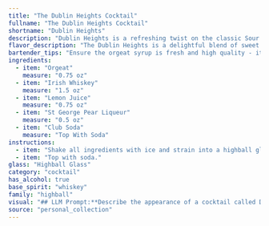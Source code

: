 ```yaml
---
title: "The Dublin Heights Cocktail"
fullname: "The Dublin Heights Cocktail"
shortname: "Dublin Heights"
description: "Dublin Heights is a refreshing twist on the classic Sour family. Its Irish Whiskey base, balanced by tart lemon and sweet orgeat, is elevated by the pear notes of St. George Liqueur.  The addition of club soda creates a light, effervescent finish, reminiscent of a summer day in Dublin. "
flavor_description: "The Dublin Heights is a delightful blend of sweet and tart.  The orgeat syrup provides a nutty, almond-like sweetness that's balanced by the bright acidity of lemon juice.  The Irish whiskey adds a warm, spicy complexity, while the pear liqueur contributes a delicate fruitiness.  A refreshing fizz from the club soda rounds out the experience, making it a truly enjoyable and well-balanced cocktail. "
bartender_tips: "Ensure the orgeat syrup is fresh and high quality - it's the backbone of the cocktail.  Use a good Irish whiskey, and don't skimp on the St. George Pear Liqueur - it adds complexity.  Shake vigorously with ice to chill and dilute properly.  Top with club soda for a light, refreshing finish.  Garnish with a lemon twist and a pear slice for a touch of elegance. "
ingredients:
  - item: "Orgeat"
    measure: "0.75 oz"
  - item: "Irish Whiskey"
    measure: "1.5 oz"
  - item: "Lemon Juice"
    measure: "0.75 oz"
  - item: "St George Pear Liqueur"
    measure: "0.5 oz"
  - item: "Club Soda"
    measure: "Top With Soda"
instructions:
  - item: "Shake all ingredients with ice and strain into a highball glass."
  - item: "Top with soda."
glass: "Highball Glass"
category: "cocktail"
has_alcohol: true
base_spirit: "whiskey"
family: "highball"
visual: "## LLM Prompt:**Describe the appearance of a cocktail called Dublin Heights using the following ingredients:*** **Orgeat:** A viscous, slightly cloudy liquid with a pale yellow-amber hue, reminiscent of honey.* **Irish Whiskey:** A golden amber liquid, often with a slightly reddish tint, displaying a smooth, elegant clarity.* **Lemon Juice:** A clear, bright yellow liquid, sometimes tinged with a subtle green shade.* **St. George Pear Liqueur:** A translucent, light golden liquid with a delicate pear-like sheen.* **Club Soda:** A clear, bubbly liquid that appears like a refreshing, sparkling water.**Consider these aspects in your description:*** **Color:** What is the overall color of the cocktail? Is it vibrant or muted?* **Clarity:** Is the cocktail clear, cloudy, or layered?* **Texture:** Does the cocktail appear smooth, frothy, or layered with different consistencies?* **Garnish:** Imagine a sprig of fresh mint and a thin slice of pear as garnish. How do they contribute to the visual appeal? **Example:**The Dublin Heights appears as a shimmering amber elixir, its golden depths reflecting the pear liqueur's subtle shimmer. A delicate froth, the result of the club soda, crowns the drink, hinting at its refreshing nature. A sprig of fresh mint and a pear slice, their vibrant green and yellow hues adding a touch of vibrancy, complete the cocktail's alluring appearance. "
source: "personal_collection"
---
```


